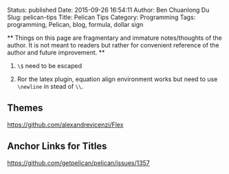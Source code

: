 Status: published
Date: 2015-09-26 16:54:11
Author: Ben Chuanlong Du
Slug: pelican-tips
Title: Pelican Tips
Category: Programming
Tags: programming, Pelican, blog, formula, dollar sign

**
Things on this page are
fragmentary and immature notes/thoughts of the author.
It is not meant to readers
but rather for convenient reference of the author and future improvement.
**

1. `\$` need to be escaped

2. Ror the latex plugin, 
    equation align environment works but need to use `\newline` in stead of `\\`.

## Themes

https://github.com/alexandrevicenzi/Flex


## Anchor Links for Titles

https://github.com/getpelican/pelican/issues/1357